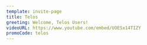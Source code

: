 ```yaml
---
template: invite-page
title: Telos
greeting: Welcome, Telos Users!
videoURL: https://www.youtube.com/embed/UOESx14TIZY
promoCode: telos
---
```


